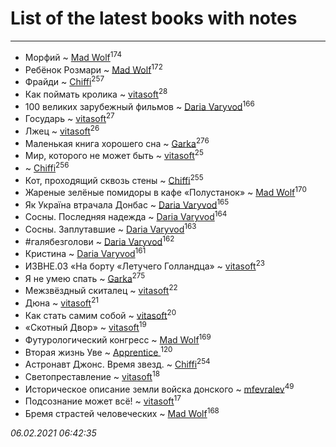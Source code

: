 # List of the latest books with notes
---

* Морфий ~ [Mad Wolf](users/947/94738840-vkontakte)<sup>174</sup>
* Ребёнок Розмари ~ [Mad Wolf](users/947/94738840-vkontakte)<sup>172</sup>
* Фрайди ~ [Chiffi](users/105/105831994080785626680-google)<sup>257</sup>
* Как поймать кролика ~ [vitasoft](users/474/47446642-vkontakte)<sup>28</sup>
* 100 великих зарубежный фильмов ~ [Daria Varyvod](users/829/829893410524253-facebook)<sup>166</sup>
* Государь ~ [vitasoft](users/474/47446642-vkontakte)<sup>27</sup>
* Лжец ~ [vitasoft](users/474/47446642-vkontakte)<sup>26</sup>
* Маленькая книга хорошего сна ~ [Garka](users/115/115753719718250012620-google)<sup>276</sup>
* Мир, которого не может быть ~ [vitasoft](users/474/47446642-vkontakte)<sup>25</sup>
*  ~ [Chiffi](users/105/105831994080785626680-google)<sup>256</sup>
* Кот, проходящий сквозь стены ~ [Chiffi](users/105/105831994080785626680-google)<sup>255</sup>
* Жареные зелёные помидоры в кафе «Полустанок» ~ [Mad Wolf](users/947/94738840-vkontakte)<sup>170</sup>
* Як Україна втрачала Донбас ~ [Daria Varyvod](users/829/829893410524253-facebook)<sup>165</sup>
* Сосны. Последняя надежда ~ [Daria Varyvod](users/829/829893410524253-facebook)<sup>164</sup>
* Сосны. Заплутавшие ~ [Daria Varyvod](users/829/829893410524253-facebook)<sup>163</sup>
* #галябезголови ~ [Daria Varyvod](users/829/829893410524253-facebook)<sup>162</sup>
* Кристина ~ [Daria Varyvod](users/829/829893410524253-facebook)<sup>161</sup>
* ИЗВНЕ.03 «На борту «Летучего Голландца» ~ [vitasoft](users/474/47446642-vkontakte)<sup>23</sup>
* Я не умею спать ~ [Garka](users/115/115753719718250012620-google)<sup>275</sup>
* Межзвёздный скиталец ~ [vitasoft](users/474/47446642-vkontakte)<sup>22</sup>
* Дюна ~ [vitasoft](users/474/47446642-vkontakte)<sup>21</sup>
* Как стать самим собой ~ [vitasoft](users/474/47446642-vkontakte)<sup>20</sup>
* «Скотный Двор» ~ [vitasoft](users/474/47446642-vkontakte)<sup>19</sup>
* Футурологический конгресс ~ [Mad Wolf](users/947/94738840-vkontakte)<sup>169</sup>
* Вторая жизнь Уве ~ [Apprentice ](users/528/52821952-vkontakte)<sup>120</sup>
* Астронавт Джонс. Время звезд. ~ [Chiffi](users/105/105831994080785626680-google)<sup>254</sup>
* Светопреставление ~ [vitasoft](users/474/47446642-vkontakte)<sup>18</sup>
* Историческое описание земли войска донского ~ [mfevralev](users/140/140966150-vkontakte)<sup>49</sup>
* Подсознание может всё! ~ [vitasoft](users/474/47446642-vkontakte)<sup>17</sup>
* Бремя страстей человеческих ~ [Mad Wolf](users/947/94738840-vkontakte)<sup>168</sup>


_06.02.2021 06:42:35_
